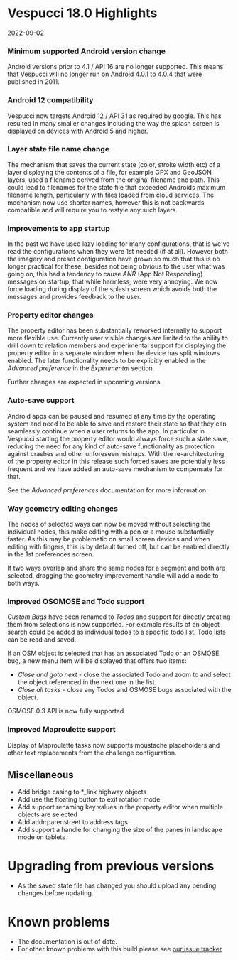 # Vespucci 18.0 Highlights

2022-09-02

### Minimum supported Android version change

Android versions prior to 4.1 / API 16 are no longer supported. This means that Vespucci will no longer run on Android 4.0.1 to 4.0.4 that were published in 2011.

### Android 12 compatibility

Vespucci now targets Android 12 / API 31 as required by google. This has resulted in many smaller changes including the way the splash screen is displayed on devices with Android 5 and higher. 
   
### Layer state file name change

The mechanism that saves the current state (color, stroke width etc) of a layer displaying the contents of a file, for example GPX and GeoJSON layers, used a filename derived from the original filename and path. This could lead to filenames for the state file that exceeded Androids maximum filename length, particularly with files loaded from cloud services. The mechanism now use shorter names, however this is not backwards compatible and will require you to restyle any such layers.  

### Improvements to app startup

In the past we have used lazy loading for many configurations, that is we've read the configurations when they were 1st needed (if at all). However both the imagery and preset configuration have grown so much that this is no longer practical for these, besides not being obvious to the user what was going on, this had a tendency to cause _ANR_ (App Not Responding) messages on startup, that while harmless, were very annoying. We now force loading during display of the splash screen which avoids both the messages and provides feedback to the user. 

### Property editor changes

The property editor has been substantially reworked internally to support more flexible use. Currently user visible changes are limited to the ability to drill down to relation members and experimental support for displaying the property editor in a separate window when the device has split windows enabled. The later functionality needs to be explicitly enabled in the _Advanced preference_ in the _Experimental_ section.   

Further changes are expected in upcoming versions. 

### Auto-save support

Android apps can be paused and resumed at any time by the operating system and need to be able to save and restore their state so that they can seamlessly continue when a user returns to the app. In particular in Vespucci starting the property editor would always force such a state save, reducing the need for any kind of auto-save functionality as protection against crashes and other unforeseen mishaps. With the re-architecturing of the property editor in this release such forced saves are potentially less frequent and we have added an auto-save mechanism to compensate for that. 

See the _Advanced preferences_ documentation for more information.   

### Way geometry editing changes

The nodes of selected ways can now be moved without selecting the individual nodes, this make editing with a pen or a mouse substantially faster. As this may be problematic on small screen devices and when editing with fingers, this is by default turned off, but can be enabled directly in the 1st preferences screen.

If two ways overlap and share the same nodes for a segment and both are selected, dragging the geometry improvement handle will add a node to both ways. 

### Improved OSOMOSE and Todo support

_Custom Bugs_ have been renamed to _Todos_ and support for directly creating them from selections is now supported. For example results of an object search could be added as individual todos to a specific todo list. Todo lists can be read and saved.

If an OSM object is selected that has an associated Todo or an OSMOSE bug, a new menu item will be displayed that offers two items:

- _Close and goto next_ - close the associated Todo and zoom to and select the object referenced in the next one in the list.
- _Close all tasks_ - close any Todos and OSMOSE bugs associated with the object.

OSMOSE 0.3 API is now fully supported

### Improved Maproulette support

Display of Maproulette tasks now supports moustache placeholders and other text replacements from the challenge configuration.

## Miscellaneous
 
- Add bridge casing to *_link highway objects
- Add use the floating button to exit rotation mode
- Add support renaming key values in the property editor when multiple objects are selected
- Add addr:parenstreet to address tags
- Add support a handle for changing the size of the panes in landscape mode on tablets

# Upgrading from previous versions

* As the saved state file has changed you should upload any pending changes before updating.

# Known problems

* The documentation is out of date.
* For other known problems with this build please see [our issue tracker](https://github.com/MarcusWolschon/osmeditor4android/issues)
